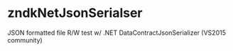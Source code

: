 # zndkNetJsonSerialser
JSON formatted file R/W test w/ .NET DataContractJsonSerializer (VS2015 community)
